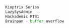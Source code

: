
```python
Kioptrix Series 
LazySysAdmin
Hackademic RTB1
Brainpan - buffer overflow
```































